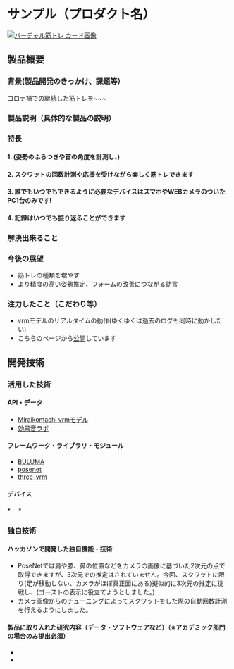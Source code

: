 # サンプル（プロダクト名）

[![バーチャル筋トレ カード画像](https://virtual-kintore.web.app/assets/img/virtual-kintore.PlaneGeometry)](https://www.youtube.com/watch?v=G5rULR53uMk)

## 製品概要
### 背景(製品開発のきっかけ、課題等）
コロナ禍での継続した筋トレを~~~

### 製品説明（具体的な製品の説明）

### 特長

#### 1. (姿勢のふらつきや首の角度を計測し、)
#### 2. スクワットの回数計測や応援を受けながら楽しく筋トレできます
#### 3. 誰でもいつでもできるように必要なデバイスはスマホやWEBカメラのついたPC1台のみです!
#### 4. 記録はいつでも振り返ることができます


### 解決出来ること
### 今後の展望
* 筋トレの種類を増やす
* より精度の高い姿勢推定、フォームの改善につながる助言
### 注力したこと（こだわり等）
* vrmモデルのリアルタイムの動作(ゆくゆくは過去のログも同時に動かしたい)
* こちらのページから[公開](http://virtual-kintore)しています

## 開発技術
### 活用した技術
#### API・データ
- [Miraikomachi vrmモデル](https://github.com/Miraikomachi/MiraikomachiVRM)
- [効果音ラボ](https://soundeffect-lab.info/sound/voice/)

#### フレームワーク・ライブラリ・モジュール
- [BULUMA](https://bulma.io/)
- [posenet](https://github.com/tensorflow/tfjs-models/tree/master/posenet)
- [three-vrm](https://github.com/pixiv/three-vrm)

#### デバイス
*　
*

### 独自技術
#### ハッカソンで開発した独自機能・技術
- PoseNetでは肩や膝、鼻の位置などをカメラの画像に基づいた2次元の点で取得できますが、3次元での推定はされていません。今回、スクワットに限り(足が移動しない、カメラがほぼ真正面にある)擬似的に3次元の推定に挑戦し、(ゴーストの表示に役立てようとしました。)
- カメラ画像からのチューニングによってスクワットをした際の自動回数計測を行えるようにしました。



#### 製品に取り入れた研究内容（データ・ソフトウェアなど）（※アカデミック部門の場合のみ提出必須）
*
*
